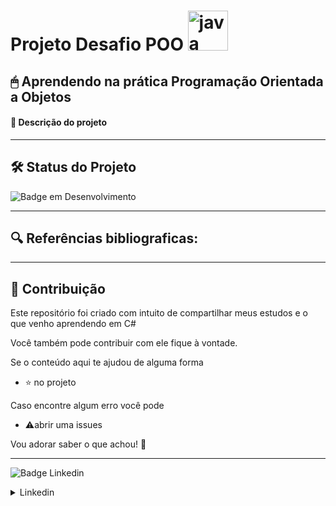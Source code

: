 # Projeto Desafio POO <img width="64" alt="java" src="https://user-images.githubusercontent.com/100375234/178083216-340f4928-3439-4dd3-b903-d54211176431.png">

## 🖱 Aprendendo na prática Programação Orientada a Objetos

#### 📍 Descrição do projeto


_____________
## 🛠️ Status do Projeto
![Badge em Desenvolvimento](http://img.shields.io/static/v1?label=STATUS&message=EM%20DESENVOLVIMENTO&color=GREEN&style=for-the-badge)

_____________






## 🔍 Referências bibliograficas:






____


## 🧩 Contribuição
Este repositório foi criado com intuito de compartilhar meus estudos e o que venho aprendendo em C#


Você também pode contribuir com ele fique à vontade.


Se o conteúdo aqui te ajudou de alguma forma  
  * ⭐  no projeto 
 
 Caso encontre algum erro você pode
   * ⚠abrir uma issues
 
 Vou adorar saber o que achou! 🤗


___
![Badge Linkedin](https://img.shields.io/badge/Rede-Linkedin-blue)
  <details><summary>Linkedin</summary>
(https://www.linkedin.com/in/caroline-gazulha/)
</details>
